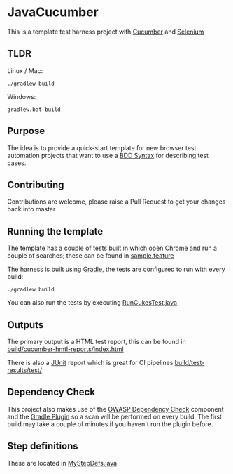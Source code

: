 # JavaCucumber

This is a template test harness project with [Cucumber](https://cucumber.io/) and [Selenium](https://www.seleniumhq.org/)

## TLDR
Linux / Mac:

` ./gradlew build `

Windows:

`gradlew.bat build`

## Purpose
The idea is to provide a quick-start template for new browser test automation projects that want to use a [BDD Syntax](https://docs.cucumber.io/guides/bdd-tutorial/) for describing test cases.

## Contributing
Contributions are welcome, please raise a Pull Request to get your changes back into master

## Running the template
The template has a couple of tests built in which open Chrome and run a couple of searches; these can be found in [sample.feature](src/test/resources/sample.feature)

The harness is built using [Gradle](https://gradle.org/), the tests are configured to run with every build:

` ./gradlew build `

You can also run the tests by executing [RunCukesTest.java](src/test/java/com/agilitas/example/RunCukesTest.java)

## Outputs
The primary output is a HTML test report, this can be found in [build/cucumber-hmtl-reports/index.html](build/cucumber-hmtl-reports/index.html)

There is also a [JUnit](https://junit.org) report which is great for CI pipelines [build/test-results/test/](build/test-results/test/)

## Dependency Check
This project also makes use of the [OWASP Dependency Check](https://www.owasp.org/index.php/OWASP_Dependency_Check) component and the [Gradle Plugin](https://jeremylong.github.io/DependencyCheck/dependency-check-gradle/index.html) so a scan will be performed on every build. The first build may take a couple of minutes if you haven't run the plugin before.

## Step definitions 
These are located in [MyStepDefs.java](src/test/java/com/agilitas/example/steps/MyStepDefs.java)